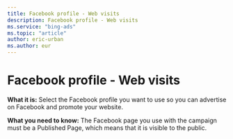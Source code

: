 ```yaml
---
title: Facebook profile - Web visits
description: Facebook profile - Web visits
ms.service: "bing-ads"
ms.topic: "article"
author: eric-urban
ms.author: eur
---
```


# Facebook profile - Web visits

**What it is:**  Select the Facebook profile you want to use so you can advertise on Facebook and promote your website.

**What you need to know:**  The Facebook page you use with the campaign must be a Published Page, which means that it is visible to the public.


